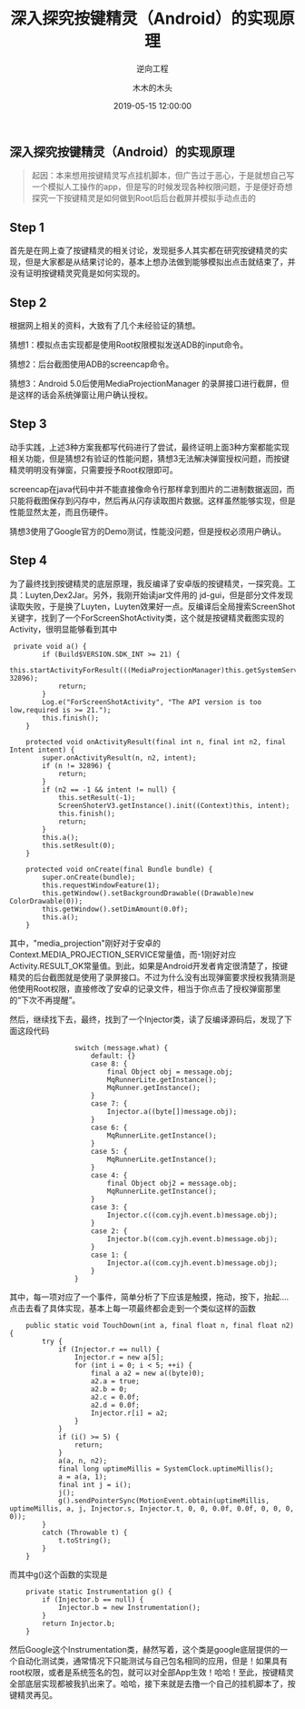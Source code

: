 ﻿---
layout:     post
title:      "深入探究按键精灵（Android）的实现原理"
subtitle:   "逆向工程"
date:       2019-05-15 12:00:00
author:     "木木的木头"
header-img: "img/17.jpg"
catalog: true
tags:
    - Android
	- 逆向工程
---
## 深入探究按键精灵（Android）的实现原理

> 起因：本来想用按键精灵写点挂机脚本，但广告过于恶心，于是就想自己写一个模拟人工操作的app，但是写的时候发现各种权限问题，于是便好奇想探究一下按键精灵是如何做到Root后后台截屏并模拟手动点击的


##  Step 1

首先是在网上查了按键精灵的相关讨论，发现挺多人其实都在研究按键精灵的实现，但是大家都是从结果讨论的，基本上想办法做到能够模拟出点击就结束了，并没有证明按键精灵究竟是如何实现的。

## Step 2
根据网上相关的资料，大致有了几个未经验证的猜想。

猜想1：模拟点击实现都是使用Root权限模拟发送ADB的input命令。

猜想2：后台截图使用ADB的screencap命令。

猜想3：Android 5.0后使用MediaProjectionManager 的录屏接口进行截屏，但是这样的话会系统弹窗让用户确认授权。

## Step 3

动手实践，上述3种方案我都写代码进行了尝试，最终证明上面3种方案都能实现相关功能，但是猜想2有验证的性能问题，猜想3无法解决弹窗授权问题，而按键精灵明明没有弹窗，只需要授予Root权限即可。

screencap在java代码中并不能直接像命令行那样拿到图片的二进制数据返回，而只能将截图保存到闪存中，然后再从闪存读取图片数据。这样虽然能够实现，但是性能显然太差，而且伤硬件。

猜想3使用了Google官方的Demo测试，性能没问题，但是授权必须用户确认。

## Step 4

为了最终找到按键精灵的底层原理，我反编译了安卓版的按键精灵，一探究竟。工具：Luyten,Dex2Jar。另外，我刚开始读jar文件用的 jd-gui，但是部分文件发现读取失败，于是换了Luyten，Luyten效果好一点。反编译后全局搜索ScreenShot关键字，找到了一个ForScreenShotActivity类，这个就是按键精灵截图实现的Activity，很明显能够看到其中
```
 private void a() {
        if (Build$VERSION.SDK_INT >= 21) {
            this.startActivityForResult(((MediaProjectionManager)this.getSystemService("media_projection")).createScreenCaptureIntent(), 32896);
            return;
        }
        Log.e("ForScreenShotActivity", "The API version is too low,required is >= 21.");
        this.finish();
    }
    
    protected void onActivityResult(final int n, final int n2, final Intent intent) {
        super.onActivityResult(n, n2, intent);
        if (n != 32896) {
            return;
        }
        if (n2 == -1 && intent != null) {
            this.setResult(-1);
            ScreenShoterV3.getInstance().init((Context)this, intent);
            this.finish();
            return;
        }
        this.a();
        this.setResult(0);
    }
    
    protected void onCreate(final Bundle bundle) {
        super.onCreate(bundle);
        this.requestWindowFeature(1);
        this.getWindow().setBackgroundDrawable((Drawable)new ColorDrawable(0));
        this.getWindow().setDimAmount(0.0f);
        this.a();
    }

```

其中，"media_projection"刚好对于安卓的Context.MEDIA_PROJECTION_SERVICE常量值，而-1刚好对应Activity.RESULT_OK常量值。到此，如果是Android开发者肯定很清楚了，按键精灵的后台截图就是使用了录屏接口。不过为什么没有出现弹窗要求授权我猜测是他使用Root权限，直接修改了安卓的记录文件，相当于你点击了授权弹窗那里的“下次不再提醒”。


然后，继续找下去，最终，找到了一个Injector类，读了反编译源码后，发现了下面这段代码
```
                switch (message.what) {
                    default: {}
                    case 8: {
                        final Object obj = message.obj;
                        MqRunnerLite.getInstance();
                        MqRunner.getInstance();
                    }
                    case 7: {
                        Injector.a((byte[])message.obj);
                    }
                    case 6: {
                        MqRunnerLite.getInstance();
                    }
                    case 5: {
                        MqRunnerLite.getInstance();
                    }
                    case 4: {
                        final Object obj2 = message.obj;
                        MqRunnerLite.getInstance();
                    }
                    case 3: {
                        Injector.c((com.cyjh.event.b)message.obj);
                    }
                    case 2: {
                        Injector.b((com.cyjh.event.b)message.obj);
                    }
                    case 1: {
                        Injector.a((com.cyjh.event.b)message.obj);
                    }
                }
```
其中，每一项对应了一个事件，简单分析了下应该是触摸，拖动，按下，抬起....点击去看了具体实现，基本上每一项最终都会走到一个类似这样的函数
```
    public static void TouchDown(int a, final float n, final float n2) {
        try {
            if (Injector.r == null) {
                Injector.r = new a[5];
                for (int i = 0; i < 5; ++i) {
                    final a a2 = new a((byte)0);
                    a2.a = true;
                    a2.b = 0;
                    a2.c = 0.0f;
                    a2.d = 0.0f;
                    Injector.r[i] = a2;
                }
            }
            if (i() >= 5) {
                return;
            }
            a(a, n, n2);
            final long uptimeMillis = SystemClock.uptimeMillis();
            a = a(a, 1);
            final int j = i();
            j();
            g().sendPointerSync(MotionEvent.obtain(uptimeMillis, uptimeMillis, a, j, Injector.s, Injector.t, 0, 0, 0.0f, 0.0f, 0, 0, 0, 0));
        }
        catch (Throwable t) {
            t.toString();
        }
    }
```
而其中g()这个函数的实现是
```
    private static Instrumentation g() {
        if (Injector.b == null) {
            Injector.b = new Instrumentation();
        }
        return Injector.b;
    }
```

然后Google这个Instrumentation类，赫然写着，这个类是google底层提供的一个自动化测试类，通常情况下只能测试与自己包名相同的应用，但是！如果具有root权限，或者是系统签名的包，就可以对全部App生效！哈哈！至此，按键精灵全部底层实现都被我扒出来了。哈哈，接下来就是去撸一个自己的挂机脚本了，按键精灵再见。











